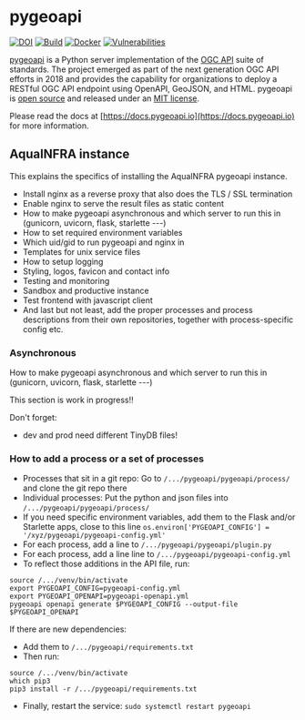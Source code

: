 # pygeoapi

[![DOI](https://zenodo.org/badge/121585259.svg)](https://zenodo.org/badge/latestdoi/121585259)
[![Build](https://github.com/geopython/pygeoapi/actions/workflows/main.yml/badge.svg)](https://github.com/geopython/pygeoapi/actions/workflows/main.yml)
[![Docker](https://github.com/geopython/pygeoapi/actions/workflows/containers.yml/badge.svg)](https://github.com/geopython/pygeoapi/actions/workflows/containers.yml)
[![Vulnerabilities](https://github.com/geopython/pygeoapi/actions/workflows/vulnerabilities.yml/badge.svg)](https://github.com/geopython/pygeoapi/actions/workflows/vulnerabilities.yml)

[pygeoapi](https://pygeoapi.io) is a Python server implementation of the [OGC API](https://ogcapi.ogc.org) suite of standards. The project emerged as part of the next generation OGC API efforts in 2018 and provides the capability for organizations to deploy a RESTful OGC API endpoint using OpenAPI, GeoJSON, and HTML. pygeoapi is [open source](https://opensource.org/) and released under an [MIT license](https://github.com/geopython/pygeoapi/blob/master/LICENSE.md).

Please read the docs at [https://docs.pygeoapi.io](https://docs.pygeoapi.io) for more information.


## AquaINFRA instance

This explains the specifics of installing the AquaINFRA pygeoapi instance.

* Install nginx as a reverse proxy that also does the TLS / SSL termination
* Enable nginx to serve the result files as static content
* How to make pygeoapi asynchronous and which server to run this in (gunicorn, uvicorn, flask, starlette ---)
* How to set required environment variables
* Which uid/gid to run pygeoapi and nginx in
* Templates for unix service files
* How to setup logging
* Styling, logos, favicon and contact info
* Testing and monitoring
* Sandbox and productive instance
* Test frontend with javascript client
* And last but not least, add the proper processes and process descriptions from their own repositories, together with process-specific config etc.

### Asynchronous

How to make pygeoapi asynchronous and which server to run this in (gunicorn, uvicorn, flask, starlette ---)

This section is work in progress!!

Don't forget:

* dev and prod need different TinyDB files!




### How to add a process or a set of processes

* Processes that sit in a git repo: Go to `/.../pygeoapi/pygeoapi/process/` and clone the git repo there
* Individual processes: Put the python and json files into `/.../pygeoapi/pygeoapi/process/`
* If you need specific environment variables, add them to the Flask and/or Starlette apps, close to this line `os.environ['PYGEOAPI_CONFIG'] = '/xyz/pygeoapi/pygeoapi-config.yml'`
* For each process, add a line to `/.../pygeoapi/pygeoapi/plugin.py`
* For each process, add a line line to `/.../pygeoapi/pygeoapi-config.yml`
* To reflect those additions in the API file, run:

```
source /.../venv/bin/activate
export PYGEOAPI_CONFIG=pygeoapi-config.yml
export PYGEOAPI_OPENAPI=pygeoapi-openapi.yml
pygeoapi openapi generate $PYGEOAPI_CONFIG --output-file $PYGEOAPI_OPENAPI
```

If there are new dependencies:

* Add them to `/.../pygeoapi/requirements.txt`
* Then run:

```
source /.../venv/bin/activate
which pip3
pip3 install -r /.../pygeoapi/requirements.txt
```


* Finally, restart the service: `sudo systemctl restart pygeoapi`
